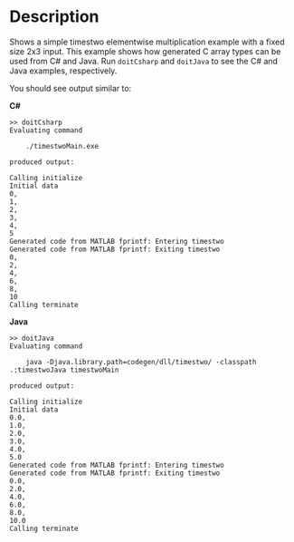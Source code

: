 # Description
Shows a simple timestwo elementwise multiplication example with a
fixed size 2x3 input. This example shows how generated C array types
can be used from C# and Java. Run `doitCsharp` and `doitJava` to see
the C# and Java examples, respectively.

You should see output similar to:

**C#**
```
>> doitCsharp
Evaluating command

    ./timestwoMain.exe

produced output:

Calling initialize
Initial data
0,
1,
2,
3,
4,
5
Generated code from MATLAB fprintf: Entering timestwo
Generated code from MATLAB fprintf: Exiting timestwo
0,
2,
4,
6,
8,
10
Calling terminate
```

**Java**
```
>> doitJava
Evaluating command

    java -Djava.library.path=codegen/dll/timestwo/ -classpath .:timestwoJava timestwoMain

produced output:

Calling initialize
Initial data
0.0,
1.0,
2.0,
3.0,
4.0,
5.0
Generated code from MATLAB fprintf: Entering timestwo
Generated code from MATLAB fprintf: Exiting timestwo
0.0,
2.0,
4.0,
6.0,
8.0,
10.0
Calling terminate
```
